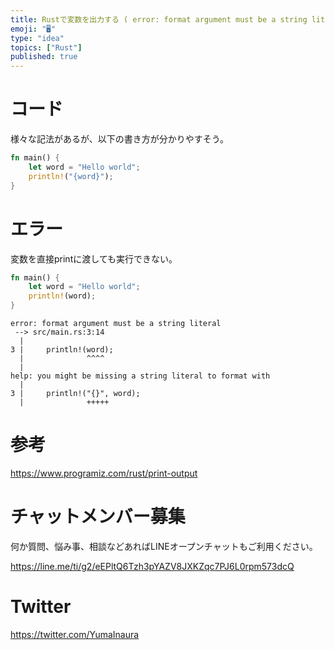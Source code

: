 ```yaml
---
title: Rustで変数を出力する ( error: format argument must be a string literal )
emoji: "🖥"
type: "idea"
topics: ["Rust"]
published: true
---
```



# コード

様々な記法があるが、以下の書き方が分かりやすそう。

```rs
fn main() {
    let word = "Hello world";
    println!("{word}");
}
```


# エラー

変数を直接printに渡しても実行できない。

```rs
fn main() {
    let word = "Hello world";
    println!(word);
}
```

```
error: format argument must be a string literal
 --> src/main.rs:3:14
  |
3 |     println!(word);
  |              ^^^^
  |
help: you might be missing a string literal to format with
  |
3 |     println!("{}", word);
  |              +++++
```

# 参考

https://www.programiz.com/rust/print-output


# チャットメンバー募集


何か質問、悩み事、相談などあればLINEオープンチャットもご利用ください。

https://line.me/ti/g2/eEPltQ6Tzh3pYAZV8JXKZqc7PJ6L0rpm573dcQ


# Twitter

https://twitter.com/YumaInaura

